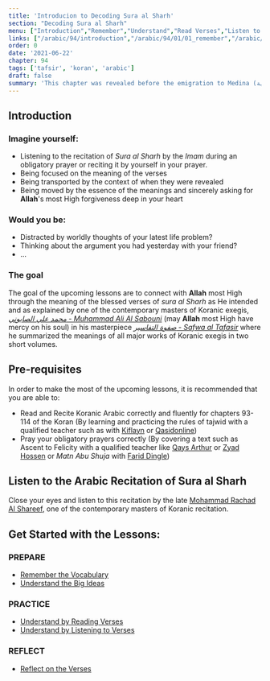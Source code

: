 ```yaml
---
title: 'Introducion to Decoding Sura al Sharh'
section: "Decoding Sura al Sharh"
menu: ["Introduction","Remember","Understand","Read Verses","Listen to Verses","Apply the Verses","Reflect on the Verses"]
links: ["/arabic/94/introduction","/arabic/94/01/01_remember","/arabic/94/01/02_understand","/arabic/94/02/01_read-verses","/arabic/94/02/02_listen-verses","/arabic/94/02/03_apply-verses","/arabic/94/03/01_reflect-verses"]
order: 0
date: '2021-06-22'
chapter: 94
tags: ['tafsir', 'koran', 'arabic']
draft: false
summary: 'This chapter was revealed before the emigration to Medina (مكية). It talks about the noble rank of the messenger peace be upon him and his exalted rank with Allah most high.'
---
```

## Introduction
### Imagine yourself:
- Listening to the recitation of *Sura al Sharh* by the *Imam* during an obligatory prayer or reciting it by yourself in your prayer.
- Being focused on the meaning of the verses
- Being transported by the context of when they were revealed
- Being moved by the essence of the meanings and sincerely asking for **Allah**'s most High forgiveness deep in your heart

### Would you be:
- Distracted by worldly thoughts of your latest life problem? 
- Thinking about the argument you had yesterday with your friend?
- ...

### The goal
The goal of the upcoming lessons are to connect with **Allah** most High through the meaning of the blessed verses of *sura al Sharh* as He intended and as explained by one of the contemporary masters of Koranic exegis, [*محمد علي الصابوني - Muhammad Ali Al Sabouni*](https://ar.wikipedia.org/wiki/%D9%85%D8%AD%D9%85%D8%AF_%D8%B9%D9%84%D9%8A_%D8%A7%D9%84%D8%B5%D8%A7%D8%A8%D9%88%D9%86%D9%8A) (may **Allah** most High have mercy on his soul) in his masterpiece [*صفوة التفاسير - Safwa al Tafasir*](https://ar.wikipedia.org/wiki/%D8%B5%D9%81%D9%88%D8%A9_%D8%A7%D9%84%D8%AA%D9%81%D8%A7%D8%B3%D9%8A%D8%B1#:~:text=%D8%B5%D9%81%D9%88%D8%A9%20%D8%A7%D9%84%D8%AA%D9%81%D8%A7%D8%B3%D9%8A%D8%B1%20%D9%83%D8%AA%D8%A7%D8%A8%20%D9%81%D9%8A%20%D8%B9%D9%84%D9%85,%D8%A3%D9%82%D9%88%D8%A7%D9%84%20%D8%A3%D8%A6%D9%85%D8%A9%20%D8%A7%D9%84%D8%AA%D9%81%D8%B3%D9%8A%D8%B1%D8%8C%20%D8%A8%D8%A3%D8%B3%D9%84%D9%88%D8%A8%20%D9%85%D9%8A%D8%B3%D8%B1) where he summarized the meanings of all major works of Koranic exegis in two short volumes.

## Pre-requisites
In order to make the most of the upcoming lessons, it is recommended that you are able to:
- Read and Recite Koranic Arabic correctly and fluently for chapters 93-114 of the Koran (By learning and practicing the rules of tajwid with a qualified teacher such as with [Kiflayn](https://kiflayn.com/product/one-on-one-tajweed-level-2-the-juz-amma/) or [Qasidonline](https://qasidonline.com/product/tajweed-pronunciation/))
- Pray your obligatory prayers correctly (By covering a text such as Ascent to Felicity with a qualified teacher like [Qays Arthur](https://www.qaysarthur.net/#texts) or [Zyad Hossen](https://kiflayn.com/product/ascent-to-felicity-part-1-purification-and-prayer-zyad-hossen/) or *Matn Abu Shuja* with [Farid Dingle](https://kiflayn.com/product/essentials-of-purity-prayer-and-fasting-matn-abu-shuja-part-1-farid-dingle/))

## Listen to the Arabic Recitation of Sura al Sharh
Close your eyes and listen to this recitation by the late [Mohammad Rachad Al Shareef](https://qurancentral.com/audio/mohammad-rachad-al-shareef/), one of the contemporary masters of Koranic recitation. 
<FullAudioPlayer title="Recitation of Sura al Duha" author="Mohammad Rachad Al Shareef" episode="Chapter 94" audio="/static/audio/094 Al-Inshirah.mp3"/>

## Get Started with the Lessons:
### PREPARE
- [Remember the Vocabulary](/arabic/94/01/01_remember)
- [Understand the Big Ideas](/arabic/94/01/02_understand)
### PRACTICE
- [Understand by Reading Verses](/arabic/94/02/01_read-verses)
- [Understand by Listening to Verses](/arabic/94/02/02_listen-verses) 
### REFLECT
- [Reflect on the Verses](/arabic/94/03/01_reflect-verses)  